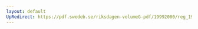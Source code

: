 ```yaml
---
layout: default
UpRedirect: https://pdf.swedeb.se/riksdagen-volumeG-pdf/19992000/reg_19992000/reg_19992000_0195.pdf
---
```

